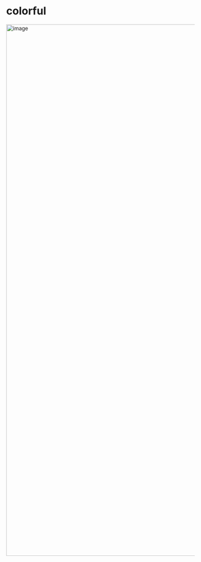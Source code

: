 # colorful
<img width="1424" alt="image" src="https://github.com/khoihuynhInfo/colorful/assets/42467520/7505b494-bc69-4cc1-a74f-35abcc92d9e2">
